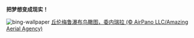 
**把梦想变成现实！**

![bing-wallpaper](https://www.bing.com/th?id=OHR.DragonWaterfall_ZH-CN9580105565_1920x1080.jpg)
[丘伦梅鲁瀑布鸟瞰图，委内瑞拉 (© AirPano LLC/Amazing Aerial Agency)](https://www.bing.com/search?q=%E5%A7%94%E5%86%85%E7%91%9E%E6%8B%89&amp;form=hpcapt&amp;mkt=zh-cn)
  